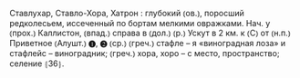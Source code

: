 ---
---

Ставлухар, Ставло-Хора, Хатрон
: глубокий ⦅ов.⦆, поросший редколесьем, иссеченный по бортам мелкими овражками. Нач. у ⦅прох.⦆ Каллистон, ⦅впад.⦆ справа в ⦅дол.⦆ ⦅р.⦆ Ускут в 2 км. к ⦅С⦆ от ⦅н.п.⦆ Приветное ⦅Алушт.⦆ ❶, ❷ ⦅ср.⦆ ⦅греч.⦆ стафле – я «виноградная лоза» и стафлейс – виноградник; ⦅греч.⦆ хора, хоро – с место, пространство; селение ⦃З6⦄.
